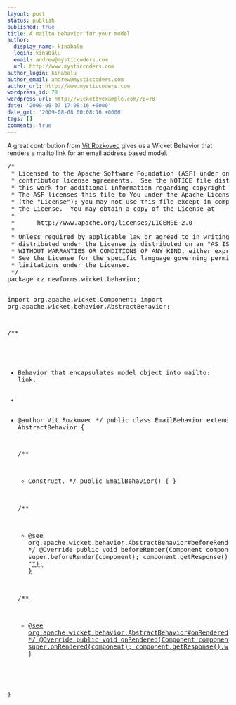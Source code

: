 ```yaml
---
layout: post
status: publish
published: true
title: A mailto behavior for your model
author:
  display_name: kinabalu
  login: kinabalu
  email: andrew@mysticcoders.com
  url: http://www.mysticcoders.com
author_login: kinabalu
author_email: andrew@mysticcoders.com
author_url: http://www.mysticcoders.com
wordpress_id: 78
wordpress_url: http://wicketbyexample.com/?p=78
date: '2009-08-07 17:08:16 +0000'
date_gmt: '2009-08-08 00:08:16 +0000'
tags: []
comments: true
---
```

<p>A great contribution from <a href="http://www.komuso.cz/" target="_blank">Vit Rozkovec</a> gives us a Wicket Behavior that renders a mailto link for an email address based model.<a id="more"></a><a id="more-78"></a></p>
<pre lang="java" colla="+">
/*
 * Licensed to the Apache Software Foundation (ASF) under one or more
 * contributor license agreements.  See the NOTICE file distributed with
 * this work for additional information regarding copyright ownership.
 * The ASF licenses this file to You under the Apache License, Version 2.0
 * (the "License"); you may not use this file except in compliance with
 * the License.  You may obtain a copy of the License at
 *
 *      http://www.apache.org/licenses/LICENSE-2.0
 *
 * Unless required by applicable law or agreed to in writing, software
 * distributed under the License is distributed on an "AS IS" BASIS,
 * WITHOUT WARRANTIES OR CONDITIONS OF ANY KIND, either express or implied.
 * See the License for the specific language governing permissions and
 * limitations under the License.
 */
package cz.newforms.wicket.behavior;

import org.apache.wicket.Component;
import org.apache.wicket.behavior.AbstractBehavior;

/**
 * Behavior that encapsulates model object into mailto: link.
 *
 * @author Vit Rozkovec
 */
public class EmailBehavior extends AbstractBehavior
{

	/**
	 * Construct.
	 */
	public EmailBehavior()
	{
	}

	/**
	 * @see org.apache.wicket.behavior.AbstractBehavior#beforeRender(org.apache.wicket.Component)
	 */
	@Override
	public void beforeRender(Component component)
	{
		super.beforeRender(component);
		component.getResponse().write(
			"<a href='mailto:" + component.getDefaultModelObjectAsString() + "'>");
	}

	/**
	 * @see org.apache.wicket.behavior.AbstractBehavior#onRendered(org.apache.wicket.Component)
	 */
	@Override
	public void onRendered(Component component)
	{
		super.onRendered(component);
		component.getResponse().write("</a>");
	}

}
</pre>
